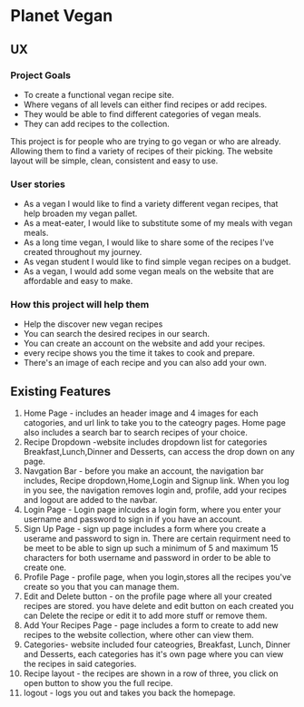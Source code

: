 # Planet Vegan 

## UX

### Project Goals 

* To create a functional vegan recipe site.
* Where vegans of all levels can either find recipes or add recipes.
* They would be able to find different categories of vegan meals.
* They can add recipes to the collection.

This project is for people who are trying to go vegan or who are already. Allowing them to find a variety
of recipes of their picking. The website layout will be simple, clean, consistent and easy to use.

### User stories 

* As a vegan I would like to find a variety different vegan recipes, that help broaden my vegan pallet.
* As a meat-eater, I would like to substitute some of my meals with vegan meals.
* As a long time vegan, I would like to share some of the recipes I've created throughout my journey.
* As vegan student I would like to find simple vegan recipes on a budget. 
* As a vegan, I would add some vegan meals on the website that are affordable and easy to make. 

### How this project will help them

* Help the discover new vegan recipes
* You can search the desired recipes in our search.
* You can create an account on the website and add your recipes.
* every recipe shows you the time it takes to cook and prepare.
* There's an image of each recipe and you can also add your own.

## Existing Features

1. Home Page - includes an header image and 4 images for each catogories, and url link to take you to the cateogry pages.
   Home page also includes a search bar to search recipes of your choice.
2. Recipe Dropdown -website includes dropdown list for categories Breakfast,Lunch,Dinner and Desserts,
   can access the drop down on any page.
3. Navgation Bar - before you make an account, the navigation bar includes, Recipe dropdown,Home,Login and Signup link. 
   When you log in you see, the navigation removes login and, profile, add your recipes and logout are added to the 
   navbar.
4. Login Page - Login page inlcudes a login form, where you enter your username and password to sign in if you have an account.
5. Sign Up Page - sign up page includes a form where you create a userame and password to sign in. There are certain requirment
   need to be meet to be able to sign up such a minimum of 5 and maximum 15 characters for both username and password in order
   to be able to create one. 
6. Profile Page - profile page, when you login,stores all the recipes you've create so you that you can manage them.
7. Edit and Delete button - on the profile page where all your created recipes are stored. you have delete and edit button on
   each created you can Delete the recipe or edit it to add more stuff or remove them. 
8. Add Your Recipes Page - page includes a form to create to add new recipes to the website collection, where other
   can view them.
9. Categories- website included four cateogries, Breakfast, Lunch, Dinner and Desserts, each categories has it's own page
   where you can view the recipes in said categories. 
10. Recipe layout - the recipes are shown in a row of three, you click on open button to show you the full recipe.
11. logout -  logs you out and takes you back the homepage.

 








 

